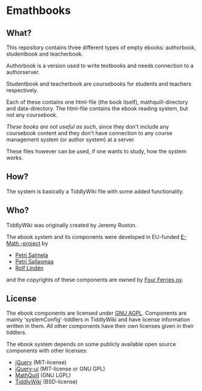 Emathbooks
==========

What?
-----
This repository contains three different types of empty ebooks:
authorbook, studentbook and teacherbook.

Authorbook is a version used to write textbooks and needs connection to a authorserver.

Studentbook and teacherbook are coursebooks for students and teachers respectively.

Each of these contains one html-file (the book itself), mathquill-directory and
data-directory. The html-file contains the ebook reading system, but not any
coursebook.

*These books are not useful as such*, since they don't include any coursebook content and
they don't have connection to any course management system (or author system) at a server.

These files however can be used, if one wants to study, how the system works.

How?
----
The system is basically a TiddlyWiki file with some added functionality.

Who?
----
TiddlyWiki was originally created by Jeremy Ruston.

The ebook system and its components were developed in EU-funded [E-Math -project](http://emath.eu) by
* [Petri Salmela](https://github.com/pesasa)
* [Petri Sallasmaa](https://github.com/pekasa)
* [Rolf Lindén](https://github.com/trg1984)

and the copyrights of these components are owned by [Four Ferries oy](http://fourferries.fi).

License
-------

The ebook components are licensed under [GNU AGPL](http://www.gnu.org/licenses/agpl-3.0.html).
Components are mainly 'systemConfig'-tiddlers in TiddlyWiki and have license information
written in them. All other components have their own licenses given in their tiddlers.

The ebook system depends on some publicly available open source components with other licenses:
* [jQuery](http://jquery.com) (MIT-license)
* [jQuery-ui](http://jqueryui.com) (MIT-license or GNU GPL)
* [MathQuill](http://mathquill.com/) (GNU LGPL)
* [TiddlyWiki](http://classic.tiddlywiki.com/) (BSD-license)
